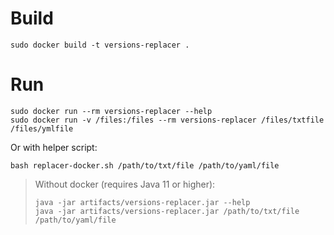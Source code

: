# Build
```
sudo docker build -t versions-replacer .
```

# Run
```
sudo docker run --rm versions-replacer --help
sudo docker run -v /files:/files --rm versions-replacer /files/txtfile /files/ymlfile
```
Or with helper script:
```
bash replacer-docker.sh /path/to/txt/file /path/to/yaml/file
```

> Without docker (requires Java 11 or higher):
> ```
> java -jar artifacts/versions-replacer.jar --help
> java -jar artifacts/versions-replacer.jar /path/to/txt/file /path/to/yaml/file
> ```
